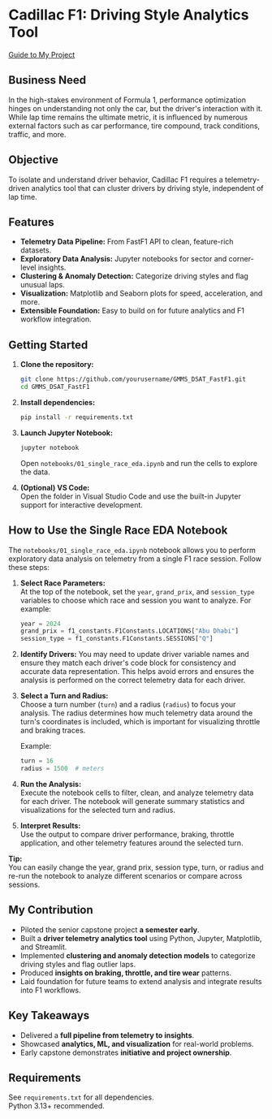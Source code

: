# Cadillac F1: Driving Style Analytics Tool

[Guide to My Project](https://docs.google.com/document/d/1BunsD4oBivE5Oaoi5o8yKeI-t56p413B6HScvpEkVn8/edit?usp=sharing)

## Business Need  
In the high-stakes environment of Formula 1, performance optimization hinges on understanding not only the car, but the driver's interaction with it. While lap time remains the ultimate metric, it is influenced by numerous external factors such as car performance, tire compound, track conditions, traffic, and more.  

## Objective  
To isolate and understand driver behavior, Cadillac F1 requires a telemetry-driven analytics tool that can cluster drivers by driving style, independent of lap time.  

## Features
- **Telemetry Data Pipeline:** From FastF1 API to clean, feature-rich datasets.
- **Exploratory Data Analysis:** Jupyter notebooks for sector and corner-level insights.
- **Clustering & Anomaly Detection:** Categorize driving styles and flag unusual laps.
- **Visualization:** Matplotlib and Seaborn plots for speed, acceleration, and more.
- **Extensible Foundation:** Easy to build on for future analytics and F1 workflow integration.

## Getting Started

1. **Clone the repository:**
    ```sh
    git clone https://github.com/yourusername/GMMS_DSAT_FastF1.git
    cd GMMS_DSAT_FastF1
    ```

2. **Install dependencies:**
    ```sh
    pip install -r requirements.txt
    ```

3. **Launch Jupyter Notebook:**
    ```sh
    jupyter notebook
    ```
    Open `notebooks/01_single_race_eda.ipynb` and run the cells to explore the data.

4. **(Optional) VS Code:**  
   Open the folder in Visual Studio Code and use the built-in Jupyter support for interactive development.

## How to Use the Single Race EDA Notebook

The `notebooks/01_single_race_eda.ipynb` notebook allows you to perform exploratory data analysis on telemetry from a single F1 race session. Follow these steps:

1. **Select Race Parameters:**  
   At the top of the notebook, set the `year`, `grand_prix`, and `session_type` variables to choose which race and session you want to analyze. For example:
   ```python
   year = 2024
   grand_prix = f1_constants.F1Constants.LOCATIONS["Abu Dhabi"]
   session_type = f1_constants.F1Constants.SESSIONS["Q"]
   ```

2. **Identify Drivers:**
    You may need to update driver variable names and ensure they match each driver's code block for consistency and accurate data representation. This helps avoid errors and ensures the analysis is performed on the correct telemetry data for each driver.

3. **Select a Turn and Radius:**  
   Choose a turn number (`turn`) and a radius (`radius`) to focus your analysis. The radius determines how much telemetry data around the turn's coordinates is included, which is important for visualizing throttle and braking traces.

   Example:
   ```python
   turn = 16
   radius = 1500  # meters
   ```

4. **Run the Analysis:**  
   Execute the notebook cells to filter, clean, and analyze telemetry data for each driver. The notebook will generate summary statistics and visualizations for the selected turn and radius.

5. **Interpret Results:**  
   Use the output to compare driver performance, braking, throttle application, and other telemetry features around the selected turn.

**Tip:**  
You can easily change the year, grand prix, session type, turn, or radius and re-run the notebook to analyze different scenarios or compare across sessions.

## My Contribution
- Piloted the senior capstone project **a semester early**.
- Built a **driver telemetry analytics tool** using Python, Jupyter, Matplotlib, and Streamlit.
- Implemented **clustering and anomaly detection models** to categorize driving styles and flag outlier laps.
- Produced **insights on braking, throttle, and tire wear** patterns.
- Laid foundation for future teams to extend analysis and integrate results into F1 workflows.

## Key Takeaways
- Delivered a **full pipeline from telemetry to insights**.
- Showcased **analytics, ML, and visualization** for real-world problems.
- Early capstone demonstrates **initiative and project ownership**.

## Requirements
See `requirements.txt` for all dependencies.  
Python 3.13+ recommended.
